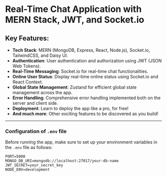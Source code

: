 # Real-Time Chat Application with MERN Stack, JWT, and Socket.io

## Key Features:

- **Tech Stack**: MERN (MongoDB, Express, React, Node.js), Socket.io, TailwindCSS, and Daisy UI.
- **Authentication**: User authentication and authorization using JWT (JSON Web Tokens).
- **Real-Time Messaging**: Socket.io for real-time chat functionalities.
- **Online User Status**: Display real-time online status using Socket.io and React Context.
- **Global State Management**: Zustand for efficient global state management across the app.
- **Error Handling**: Comprehensive error handling implemented both on the server and client side.
- **Deployment**: Learn to deploy the app like a pro, for free!
- **And much more**: Other exciting features to be discovered as you build!

---

### Configuration of `.env` file

Before running the app, make sure to set up your environment variables in the `.env` file as follows:

```env
PORT=5000
MONGO_DB_URI=mongodb://localhost:27017/your-db-name
JWT_SECRET=your_secret_key
NODE_ENV=development
